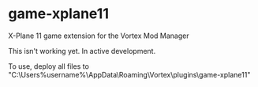 # game-xplane11
X-Plane 11 game extension for the Vortex Mod Manager

This isn't working yet.  In active development.

To use, deploy all files to "C:\Users\%username%\AppData\Roaming\Vortex\plugins\game-xplane11\"

